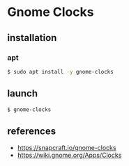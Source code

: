 # Gnome Clocks

## installation
### apt 
```bash
$ sudo apt install -y gnome-clocks
```

## launch
```bash
$ gnome-clocks
```

## references

- https://snapcraft.io/gnome-clocks
- https://wiki.gnome.org/Apps/Clocks